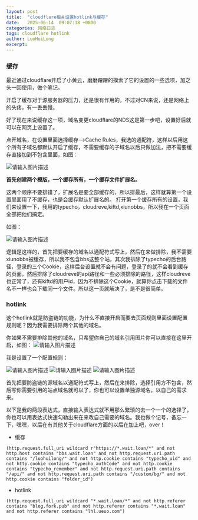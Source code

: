 ```yaml
---
layout: post
title:  "cloudflare相关设置hotlink与缓存"
date:   2025-06-14  09:07:18 +0800
categories: 网络日志
tags: cloudflare hotlink
author: LuoHuiLong
excerpt: 
---
```


### 缓存 ###

最近通过cloudflare开启了小黄云，磨磨蹭蹭的摸索了它的设置的一些选项，加之头一回使用，做个笔记。

开启了缓存对于源服务器的压力，还是很有作用的，不过对CN来说，还是网络上的头疼，有一丢丢慢。

好了现在来说缓存这一项，域名变更cloudflare的NDS这是第一步吧，设置好后就可以在网页上设置了。

<!--more-->

点开域名，在设置里面选择缓存-->Cache Rules，我选的通配符，这样以后用这个所有子域名都默认开启了缓存，不需要缓存的子域名以后只做加法，把不需要缓存直接加到不包含里面，如图：

![请输入图片描述][1]

**首先创建两个模版，一个缓存所有，一个缓存文件扩展名。**

这两个顺序不要排错了，扩展名是要全部缓存的，所以排最后，这样就算第一个设置里面用了不缓存，也是会缓存默认扩展名的。
打开第一个缓存所有的设置，我们来设置一下，我用的typecho，cloudreve,kiftd,xiunobbs，所以我在一个页面全部把他们搞定。

如图：

![请输入图片描述][2]

逻辑是这样的，首先把要缓存的域名以通配符式写上，然后在来做排除，我不需要xiunobbs被缓存，所以我不包含bbs这整个站，其次我排除了typecho的后台路径，登录的三个Cookie，这样后台设置就不会有问题，登录了的就不会看到缓存的页面，然后排除了cloudreve的api路径和一些必须排除的路径，这样cloudreve也正常了，还有kiftd的用户id，因为不排除这个Cookie，就算你点击下载的文件名不一样也会下载同一个文件。所以这一页就解决了，是不是很简单。

### hotlink ###

这个hotlink就是防盗链的功能，为什么不直接开启而要去页面规则里面设置配置规则呢？因为我需要排除两个其他的域名。

你如果不需要排除其他的域名，只希望你自己的域名引用图片你可以直接在这里开启，如图：
![请输入图片描述][3]

我是设置了一个配置规则：

![请输入图片描述][4]
![请输入图片描述][5]
![请输入图片描述][6]

首先把要防盗链的源域名以通配符式写上，然后在来排除，选择引用方不包含，然后写你需要引用的站点域名就可以了，你也可以设置单独源域名，以自己的需求来。

以下是我的两段表达式，直接输入表达式就不用那么繁琐的去一个一个的选择了，你也可以用表达式快速勾勒出来在来改自己需要的域名。我也做个记号，备忘一下，嘿嘿，以后在有其他关于cloudflare方面的以后在加上吧，over！

- 缓存

```
(http.request.full_uri wildcard r"https://*.wait.loan/*" and not http.host contains "bbs.wait.loan" and not http.request.uri.path contains "/luohuilong/" and not http.cookie contains "typecho_uid" and not http.cookie contains "typecho_authCode" and not http.cookie contains "typecho_remember" and not http.request.uri.path contains "/api/" and not http.request.uri.path contains "/custom/bg/" and not http.cookie contains "folder_id")
```

- hotlink

```
(http.request.full_uri wildcard "*.wait.loan/*" and not http.referer contains "blog.fork.pub" and not http.referer contains "*.wait.loan" and not http.referer contains "lhl.ueuo.com")
```

  [1]: https://img2.wait.loan/file/img-hub/1750070703308_sshot-2025-06-16-18-34-30.png
  [2]: https://img2.wait.loan/file/img-hub/1750070707917_sshot-2025-06-16-18-35-38.png
  [3]: https://img2.wait.loan/file/img-hub/1750071431536_sshot-2025-06-16-18-56-59.png
  [4]: https://img2.wait.loan/file/img-hub/1750071523763_sshot-2025-06-16-18-58-25.png
  [5]: https://img2.wait.loan/file/img-hub/1750071563736_sshot-2025-06-16-18-59-03.png
  [6]: https://img2.wait.loan/file/img-hub/1750071566988_sshot-2025-06-16-18-59-15.png